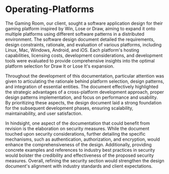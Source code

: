 # Operating-Platforms

The Gaming Room, our client, sought a software application design for their gaming platform inspired by Win, Lose or Draw, aiming to expand it onto multiple platforms using different software patterns in a distributed environment. The software design document detailed the requirements, design constraints, rationale, and evaluation of various platforms, including Linux, Mac, Windows, Android, and iOS. Each platform's hosting capabilities, licensing costs, development considerations, and development tools were evaluated to provide comprehensive insights into the optimal platform selection for Draw It or Lose It's expansion.

Throughout the development of this documentation, particular attention was given to articulating the rationale behind platform selection, design patterns, and integration of essential entities. The document effectively highlighted the strategic advantages of a cross-platform development approach, proper design patterns implementation, and focus on performance and usability. By prioritizing these aspects, the design document laid a strong foundation for the subsequent development phases, ensuring scalability, maintainability, and user satisfaction.

In hindsight, one aspect of the documentation that could benefit from revision is the elaboration on security measures. While the document touched upon security considerations, further detailing the specific mechanisms, such as authentication, authorization, and encryption, would enhance the comprehensiveness of the design. Additionally, providing concrete examples and references to industry best practices in security would bolster the credibility and effectiveness of the proposed security measures. Overall, refining the security section would strengthen the design document's alignment with industry standards and client expectations.
